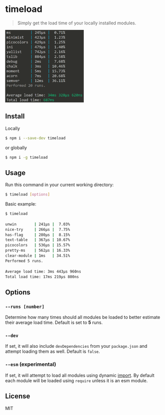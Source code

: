 # timeload

> Simply get the load time of your locally installed modules.

<img src="https://raw.githubusercontent.com/mrozio13pl/timeload/main/assets/preview.png" width="50%" height="50%" alt="preview">

## Install

Locally

```bash
$ npm i --save-dev timeload
```

or globally

```bash
$ npm i -g timeload
```

## Usage

Run this command in your current working directory:

```bash
$ timeload [options]
```

Basic example:

```bash
$ timeload

unwin        | 241µs |  7.03%
nice-try     | 266µs |  7.75%
has-flag     | 280µs |  8.15%
text-table   | 367µs | 10.67%
picocolors   | 536µs | 15.57%
pretty-ms    | 562µs | 16.33%
clear-module | 1ms   | 34.51%
Performed 5 runs.

Average load time: 3ms 443µs 960ns
Total load time: 17ms 219µs 800ns
```

## Options

### `--runs [number]`

Determine how many times should all modules be loaded to better estimate their average load time. Default is set to **5** runs.

### `--dev`

If set, it will also include `devDependencies` from your `package.json` and attempt loading them as well. Default is `false`.

### `--esm` (experimental)

If set, it will attempt to load all modules using dynamic [import](https://developer.mozilla.org/en-US/docs/Web/JavaScript/Reference/Operators/import). By default each module will be loaded using `require` unless it is an esm module.

## License

MIT
